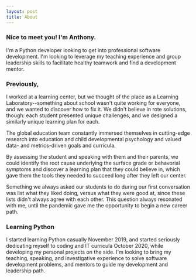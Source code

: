 ```yaml
---
layout: post
title: About
---
```


### Nice to meet you! I'm Anthony.
I'm a Python developer looking to get into professional software development. I'm
looking to leverage my teaching experience and group leadership skills to facilitate
healthy teamwork and find a development mentor.

### Previously,
I worked at a learning center, but we thought of the place as a Learning
Laboratory--something about school wasn't quite working for everyone, and we wanted
to discover how to fix it. We didn't believe in rote solutions, though: each student
presented unique challenges, and we designed a similarly unique learning plan for
each.

The global education team constantly immersed themselves in cutting-edge research into
education and child developmental psychology and valued data- and metrics-driven
goals and curricula.

By assessing the student and speaking with them and their parents, we could identify the
root cause underlying the surface grade or behavorial symptoms and discover a learning
plan that they could believe in, which gave them the tools they needed to succeed long
after they left our center.

Something we always asked our students to do during our first conversation was list
what they liked doing, versus what they were good at, since these lists didn't always
agree with each other. This question always resonated with me, until the pandemic
gave me the opportunity to begin a new career path.

### Learning Python
I started learning Python casually November 2019, and started seriously
dedicating myself to coding and IT curricula October 2020, while developing my personal
projects on the side. I'm looking to bring my teaching, speaking, and investigative
experience to solve software development problems, and mentors to guide my development
and leadership path.
